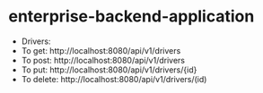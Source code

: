# enterprise-backend-application

- Drivers:
- To get: http://localhost:8080/api/v1/drivers
- To post: http://localhost:8080/api/v1/drivers
- To put: http://localhost:8080/api/v1/drivers/{id}
- To delete: http://localhost:8080/api/v1/drivers/(id)
